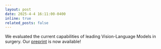 ```yaml
---
layout: post
date: 2025-4-4 16:11:00-0400
inline: true
related_posts: false
---
```


We evaluated the current capabilities of leading Vision-Language Models in surgery. Our [preprint](https://arxiv.org/pdf/2504.02799) is now available!